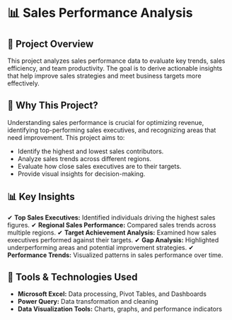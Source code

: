 # 📊 Sales Performance Analysis

## 📌 Project Overview
This project analyzes sales performance data to evaluate key trends, sales efficiency, and team productivity. The goal is to derive actionable insights that help improve sales strategies and meet business targets more effectively. 

## 🎯 Why This Project?
Understanding sales performance is crucial for optimizing revenue, identifying top-performing sales executives, and recognizing areas that need improvement. This project aims to:
- Identify the highest and lowest sales contributors.
- Analyze sales trends across different regions.
- Evaluate how close sales executives are to their targets.
- Provide visual insights for decision-making.

## 📊 Key Insights
✔ **Top Sales Executives:** Identified individuals driving the highest sales figures.
✔ **Regional Sales Performance:** Compared sales trends across multiple regions.
✔ **Target Achievement Analysis:** Examined how sales executives performed against their targets.
✔ **Gap Analysis:** Highlighted underperforming areas and potential improvement strategies.
✔ **Performance Trends:** Visualized patterns in sales performance over time.

## 🚀 Tools & Technologies Used
- **Microsoft Excel:** Data processing, Pivot Tables, and Dashboards
- **Power Query:** Data transformation and cleaning
- **Data Visualization Tools:** Charts, graphs, and performance indicators

